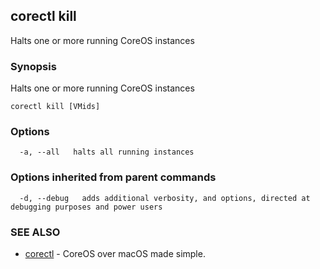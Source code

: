 ## corectl kill

Halts one or more running CoreOS instances

### Synopsis


Halts one or more running CoreOS instances

```
corectl kill [VMids]
```

### Options

```
  -a, --all   halts all running instances
```

### Options inherited from parent commands

```
  -d, --debug   adds additional verbosity, and options, directed at debugging purposes and power users
```

### SEE ALSO
* [corectl](corectl.md)	 - CoreOS over macOS made simple.

